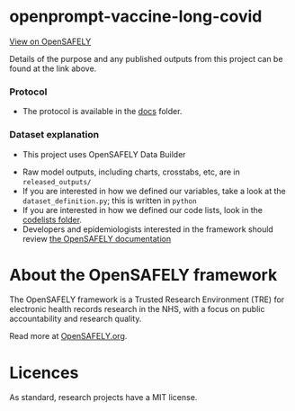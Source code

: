 # openprompt-vaccine-long-covid

[View on OpenSAFELY](https://jobs.opensafely.org/repo/https%253A%252F%252Fgithub.com%252Fhendersonad%252Fopenprompt-vaccine-long-covid)

Details of the purpose and any published outputs from this project can be found at the link above.

### Protocol
* The protocol is available in the [docs](https://github.com/opensafely/openprompt-vaccine-long-covid/tree/main/docs) folder.

### Dataset explanation
- This project uses OpenSAFELY Data Builder
* Raw model outputs, including charts, crosstabs, etc, are in `released_outputs/`
* If you are interested in how we defined our variables, take a look at the `dataset_definition.py`; this is written in `python`
* If you are interested in how we defined our code lists, look in the [codelists folder](./codelists/).
* Developers and epidemiologists interested in the framework should review [the OpenSAFELY documentation](https://docs.opensafely.org)

# About the OpenSAFELY framework

The OpenSAFELY framework is a Trusted Research Environment (TRE) for electronic health records research in the NHS, with a focus on public accountability and
research quality.

Read more at [OpenSAFELY.org](https://opensafely.org).

# Licences
As standard, research projects have a MIT license. 
